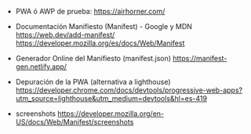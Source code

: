 - PWA ó AWP de prueba: https://airhorner.com/

- Documentación Manifiesto (Manifest) - Google y MDN
https://web.dev/add-manifest/
https://developer.mozilla.org/es/docs/Web/Manifest

- Generador Online del Manifiesto (manifest.json)
https://manifest-gen.netlify.app/

- Depuración de la PWA (alternativa a lighthouse)
https://developer.chrome.com/docs/devtools/progressive-web-apps?utm_source=lighthouse&utm_medium=devtools&hl=es-419

- screenshots
https://developer.mozilla.org/en-US/docs/Web/Manifest/screenshots